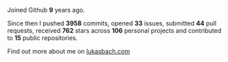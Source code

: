 Joined Github **9** years ago.

Since then I pushed **3958** commits, opened **33** issues, submitted **44** pull requests, received **762** stars across **106** personal projects and contributed to **15** public repositories.

Find out more about me on [lukasbach.com](https://lukasbach.com)
